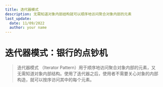 ```yaml
---
title: 迭代器模式
description: 无需知道对象内部结构就可以顺序地访问聚合对象内部的元素
last_update:
  date: 11/09/2022
  author: your name
---
```


# 迭代器模式：银行的点钞机

> 迭代器模式 （Iterator Pattern）用于顺序地访问聚合对象内部的元素，又无需知道对象内部结构。使用了迭代器之后，使用者不需要关心对象的内部构造，就可以按序访问其中的每个元素。
